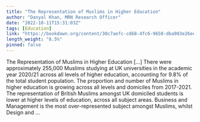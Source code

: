 ```yaml
---
title: "The Representation of Muslims in Higher Education"
author: "Danyal Khan, MRN Research Officer"
date: "2022-10-11T15:31:03Z"
tags: [Education]
link: "https://bookdown.org/content/30c7aefc-cd68-4fc6-9650-dba903e26eec/"
length_weight: "8.5%"
pinned: false
---
```


The Representation of Muslims in Higher Education [...] There were approximately 255,000 Muslims studying at UK universities in the academic year 2020/21 across all levels of higher education, accounting for 9.8% of the total student population. The proportion and number of Muslims in higher education is growing across all levels and domiciles from 2017-2021. The representation of British Muslims amongst UK domiciled students is lower at higher levels of education, across all subject areas. Business and Management is the most over-represented subject amongst Muslims, whilst Design and ...
